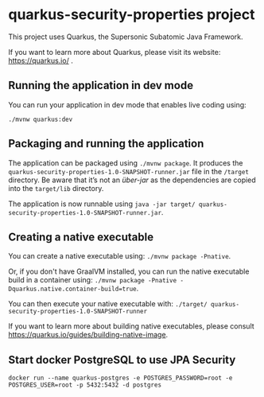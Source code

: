 #  quarkus-security-properties project

This project uses Quarkus, the Supersonic Subatomic Java Framework.

If you want to learn more about Quarkus, please visit its website: https://quarkus.io/ .

## Running the application in dev mode

You can run your application in dev mode that enables live coding using:
```
./mvnw quarkus:dev
```

## Packaging and running the application

The application can be packaged using `./mvnw package`.
It produces the ` quarkus-security-properties-1.0-SNAPSHOT-runner.jar` file in the `/target` directory.
Be aware that it’s not an _über-jar_ as the dependencies are copied into the `target/lib` directory.

The application is now runnable using `java -jar target/ quarkus-security-properties-1.0-SNAPSHOT-runner.jar`.

## Creating a native executable

You can create a native executable using: `./mvnw package -Pnative`.

Or, if you don't have GraalVM installed, you can run the native executable build in a container using: `./mvnw package -Pnative -Dquarkus.native.container-build=true`.

You can then execute your native executable with: `./target/ quarkus-security-properties-1.0-SNAPSHOT-runner`

If you want to learn more about building native executables, please consult https://quarkus.io/guides/building-native-image.

## Start docker PostgreSQL to use JPA Security

```
docker run --name quarkus-postgres -e POSTGRES_PASSWORD=root -e POSTGRES_USER=root -p 5432:5432 -d postgres
```